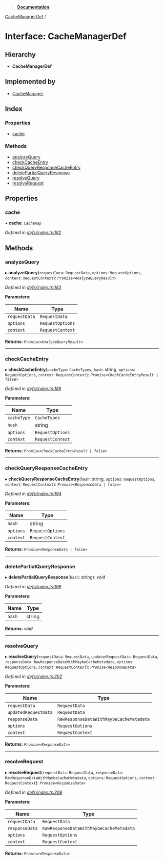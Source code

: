 > **[Documentation](../README.md)**

[CacheManagerDef](cachemanagerdef.md) /

# Interface: CacheManagerDef

## Hierarchy

* **CacheManagerDef**

## Implemented by

* [CacheManager](../classes/cachemanager.md)

## Index

### Properties

* [cache](cachemanagerdef.md#cache)

### Methods

* [analyzeQuery](cachemanagerdef.md#analyzequery)
* [checkCacheEntry](cachemanagerdef.md#checkcacheentry)
* [checkQueryResponseCacheEntry](cachemanagerdef.md#checkqueryresponsecacheentry)
* [deletePartialQueryResponse](cachemanagerdef.md#deletepartialqueryresponse)
* [resolveQuery](cachemanagerdef.md#resolvequery)
* [resolveRequest](cachemanagerdef.md#resolverequest)

## Properties

###  cache

• **cache**: *`Cachemap`*

*Defined in [defs/index.ts:182](https://github.com/badbatch/graphql-box/blob/22b398c/packages/cache-manager/src/defs/index.ts#L182)*

## Methods

###  analyzeQuery

▸ **analyzeQuery**(`requestData`: `RequestData`, `options`: `RequestOptions`, `context`: `RequestContext`): *`Promise<AnalyzeQueryResult>`*

*Defined in [defs/index.ts:183](https://github.com/badbatch/graphql-box/blob/22b398c/packages/cache-manager/src/defs/index.ts#L183)*

**Parameters:**

Name | Type |
------ | ------ |
`requestData` | `RequestData` |
`options` | `RequestOptions` |
`context` | `RequestContext` |

**Returns:** *`Promise<AnalyzeQueryResult>`*

___

###  checkCacheEntry

▸ **checkCacheEntry**(`cacheType`: `CacheTypes`, `hash`: string, `options`: `RequestOptions`, `context`: `RequestContext`): *`Promise<CheckCacheEntryResult | false>`*

*Defined in [defs/index.ts:188](https://github.com/badbatch/graphql-box/blob/22b398c/packages/cache-manager/src/defs/index.ts#L188)*

**Parameters:**

Name | Type |
------ | ------ |
`cacheType` | `CacheTypes` |
`hash` | string |
`options` | `RequestOptions` |
`context` | `RequestContext` |

**Returns:** *`Promise<CheckCacheEntryResult | false>`*

___

###  checkQueryResponseCacheEntry

▸ **checkQueryResponseCacheEntry**(`hash`: string, `options`: `RequestOptions`, `context`: `RequestContext`): *`Promise<ResponseData | false>`*

*Defined in [defs/index.ts:194](https://github.com/badbatch/graphql-box/blob/22b398c/packages/cache-manager/src/defs/index.ts#L194)*

**Parameters:**

Name | Type |
------ | ------ |
`hash` | string |
`options` | `RequestOptions` |
`context` | `RequestContext` |

**Returns:** *`Promise<ResponseData | false>`*

___

###  deletePartialQueryResponse

▸ **deletePartialQueryResponse**(`hash`: string): *void*

*Defined in [defs/index.ts:199](https://github.com/badbatch/graphql-box/blob/22b398c/packages/cache-manager/src/defs/index.ts#L199)*

**Parameters:**

Name | Type |
------ | ------ |
`hash` | string |

**Returns:** *void*

___

###  resolveQuery

▸ **resolveQuery**(`requestData`: `RequestData`, `updatedRequestData`: `RequestData`, `responseData`: `RawResponseDataWithMaybeCacheMetadata`, `options`: `RequestOptions`, `context`: `RequestContext`): *`Promise<ResponseData>`*

*Defined in [defs/index.ts:202](https://github.com/badbatch/graphql-box/blob/22b398c/packages/cache-manager/src/defs/index.ts#L202)*

**Parameters:**

Name | Type |
------ | ------ |
`requestData` | `RequestData` |
`updatedRequestData` | `RequestData` |
`responseData` | `RawResponseDataWithMaybeCacheMetadata` |
`options` | `RequestOptions` |
`context` | `RequestContext` |

**Returns:** *`Promise<ResponseData>`*

___

###  resolveRequest

▸ **resolveRequest**(`requestData`: `RequestData`, `responseData`: `RawResponseDataWithMaybeCacheMetadata`, `options`: `RequestOptions`, `context`: `RequestContext`): *`Promise<ResponseData>`*

*Defined in [defs/index.ts:209](https://github.com/badbatch/graphql-box/blob/22b398c/packages/cache-manager/src/defs/index.ts#L209)*

**Parameters:**

Name | Type |
------ | ------ |
`requestData` | `RequestData` |
`responseData` | `RawResponseDataWithMaybeCacheMetadata` |
`options` | `RequestOptions` |
`context` | `RequestContext` |

**Returns:** *`Promise<ResponseData>`*